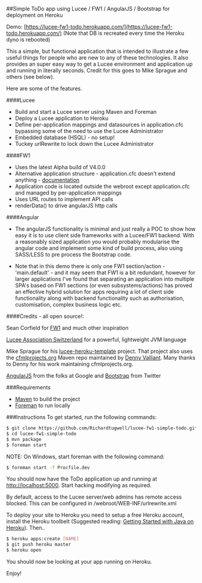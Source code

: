 ##Simple ToDo app using Lucee / FW1 / AngularJS / Bootstrap for deployment on Heroku

Demo: [https://lucee-fw1-todo.herokuapp.com/](https://lucee-fw1-todo.herokuapp.com/) (Note that DB is recreated every time the Heroku dyno is rebooted)

This a simple, but functional application that is intended to illustrate a few useful things for people who are new to any of these technologies. It also provides an super easy way to get a Lucee environment and application up and running in literally seconds. Credit for this goes to Mike Sprague and others (see below).

Here are some of the features.

####Lucee

* Build and start a Lucee server using Maven and Foreman
* Deploy a Lucee application to Heroku
* Define per-application mappings and datasources in application.cfc bypassing some of the need to use the Lucee Administrator
* Embedded database (HSQL) - no setup!
* Tuckey urlRewrite to lock down the Lucee Administrator

####FW1

* Uses the latest Alpha build of V4.0.0
* Alternative application structure - application.cfc doesn't extend anything -  [documentation](http://framework-one.github.io/documentation/developing-applications.html#alternative-application-structure)
* Application code is located outside the webroot except application.cfc and managed by per-application mappings
* Uses URL routes to implement API calls
* renderData() to drive angularJS http calls

####Angular

* The angularJS functionality is minimal and just really a POC to show how easy it is to use client side frameworks with a Lucee/FW1 backend. With a reasonably sized application you would probably modularise the angular code and implement some kind of build process, also using SASS/LESS to pre process the Bootstrap code.

* Note that in this demo there is only one FW1 section/action - 'main.default' - and it may seem that FW1 is a bit redundant, however for larger applications I've found that separating an application into multiple SPA's based on FW1 sections (or even subsystems/actions) has proved an effective hybrid solution for apps requiring a lot of client side functionality along with backend functionality such as authorisation, customisation, complex business logic etc.

####Credits - all open source!:

Sean Corfield for [FW1](http://framework-one.github.io/) and much other inspiration

[Lucee Association Switzerland](http://lucee.org/) for a powerful, lightweight JVM language

Mike Sprague for his [lucee-heroku-template](https://github.com/writecodedrinkcoffee/lucee-heroku-template) project. That project also uses the [cfmlprojects.org](http://cfmlprojects.org/artifacts/org/lucee/) Maven repo maintained by [Denny Valliant](https://github.com/denuno). Many thanks to Denny for his work maintaining cfmlprojects.org.

[AngularJS](https://angularjs.org/) from the folks at Google and [Bootstrap](http://getbootstrap.com/) from Twitter

###Requirements
* [Maven](http://maven.apache.org/) to build the project
* [Foreman](https://github.com/ddollar/foreman) to run locally

###Instructions
To get started, run the following commands:

```bash
$ git clone https://github.com/Richardtugwell/lucee-fw1-simple-todo.git
$ cd lucee-fw1-simple-todo
$ mvn package
$ foreman start
```
NOTE: On Windows, start foreman with the following command:
```bash
$ foreman start -f Procfile.dev
```

You should now have the ToDo application up and running at [http://localhost:5000](http://localhost:5000).
Start hacking modifying as required.

By default, access to the Lucee server/web admins has remote access blocked. This can be
configured in /webroot/WEB-INF/urlrewrite.xml

To deploy your site to Heroku you need to setup a free Heroku account, install the Heroku toolbelt (Suggested reading: [Getting Started with Java on Heroku](https://devcenter.heroku.com/articles/getting-started-with-java)). Then..

```bash
$ heroku apps:create [NAME]
$ git push heroku master
$ heroku open
```

You should now be looking at your app running on Heroku.

Enjoy!
